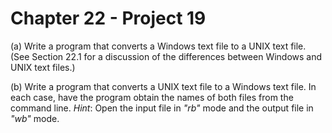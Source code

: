 # Chapter 22 - Project 19

(a) Write a program that converts a Windows text file to a UNIX text file.  (See
Section 22.1 for a discussion of the differences between Windows and UNIX text
files.)

(b) Write a program that converts a UNIX text file to a Windows text file.  In
each case, have the program obtain the names of both files from the command
line.  _Hint_: Open the input file in _"rb"_ mode and the output file in _"wb"_
mode.
